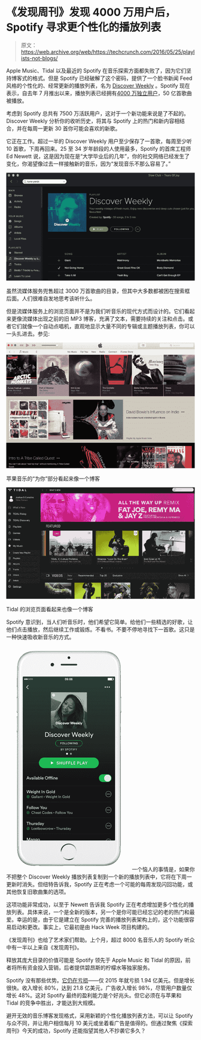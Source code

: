 # 《发现周刊》发现 4000 万用户后，Spotify 寻求更个性化的播放列表

> 原文：<https://web.archive.org/web/https://techcrunch.com/2016/05/25/playlists-not-blogs/>

Apple Music、Tidal 以及最近的 Spotify 在音乐探索方面都失败了，因为它们坚持博客式的格式。但是 Spotify 已经破解了这个密码，提供了一个脸书新闻 Feed 风格的个性化的、经常更新的播放列表，名为 [Discover Weekly](https://web.archive.org/web/20230404095455/https://techcrunch.com/2015/07/20/why-browse-when-you-can-play/) 。Spotify 现在表示，自去年 7 月推出以来，播放列表已经拥有[4000 万独立用户](https://web.archive.org/web/20230404095455/https://news.spotify.com/us/2016/05/25/discover-weekly-reaches-nearly-5-billion-tracks-streamed-since-launch/)，50 亿首歌曲被播放。

考虑到 Spotify 总共有 7500 万活跃用户，这对于一个新功能来说是了不起的。Discover Weekly 分析你的收听历史，将其与 Spotify 上的热门和新内容相结合，并在每周一更新 30 首你可能会喜欢的新歌。

它正在工作。超过一半的 Discover Weekly 用户至少保存了一首歌，每周至少听 10 首歌，下周再回来。25 至 34 岁年龄段的人使用最多，Spotify 的首席工程师 Ed Newett 说，这是因为现在是“大学毕业后的几年”，你的社交网络已经发生了变化，你渴望像过去一样接触新的音乐，因为“发现音乐不那么容易了。”

![screen-shot-2015-07-20-at-6-28-04-am](img/72da57ff533715998bed7da4c66d239c.png)

虽然流媒体服务兜售超过 3000 万首歌曲的目录，但其中大多数都被困在搜索框后面。人们很难自发地思考该听什么。

但是流媒体服务上的浏览页面并不是为我们听音乐的现代方式而设计的。它们看起来更像流媒体出现之前的旧 MP3 博客，充满了文本，需要持续的关注和点击。或者它们就像一个自动点唱机，直观地显示大量不同的专辑或主题播放列表，你可以一头扎进去。参见:

![Apple Music's For You section looks like a blog](img/e1040b8665f414bfefa7e27f7c99de72.png)

苹果音乐的“为你”部分看起来像一个博客

![Tidal's Browse page looks like a blog too](img/0e8a8c40d4a27f3f474b392cbf6288b9.png)

Tidal 的浏览页面看起来也像一个博客

Spotify 意识到，当人们听音乐时，他们希望它简单。给他们一些精选的好歌，让他们点击播放，然后继续工作或锻炼。不看书。不要不停地寻找下一首歌。这只是一种快速吸收新音乐的方式。

![discoverweekly-1](img/930dd46cadd0f983d9403c47236d24b1.png)一个恼人的事情是，如果你不把整个 Discover Weekly 播放列表复制到一个新的播放列表中，它将在下周一更新时消失。但纽特告诉我，Spotify 正在考虑一个可能的每周发现闪回功能，或其他恢复旧歌曲集的选项。

这项功能非常成功，以至于 Newett 告诉我 Spotify 正在考虑增加更多个性化的播放列表。具体来说，一个是全新的版本，另一个是你可能已经忘记的老的热门和最爱。幸运的是，由于它是建立在 Spotify 完善的播放列表架构上的，这个功能很容易启动和更改。事实上，它最初是由 Hack Week 项目构建的。

《发现周刊》也给了艺术家们帮助。上个月，超过 8000 名音乐人的 Spotify 听众中有一半以上来自《发现周刊》。

释放其庞大目录的价值可能是 Spotify 领先于 Apple Music 和 Tidal 的原因，前者将所有资金投入营销，后者提供碧昂斯的柠檬水等独家服务。

Spotify 没有那些优势。[它仍在亏损](https://web.archive.org/web/20230404095455/http://www.musicbusinessworldwide.com/spotify-revenues-topped-2bn-last-year-as-losses-hit-194m/)——仅 2015 年就亏损 1.94 亿美元。但是增长很快。收入增长 80%，达到 21.8 亿美元，广告收入增长 98%，尽管用户数量仅增长 48%。这对 Spotify 最终的盈利能力是个好兆头。但它必须在与苹果和 Tidal 的竞争中胜出，才能达到大规模。

避开无效的音乐博客发现格式，采用新颖的个性化播放列表方法，可以让 Spotify 与众不同，并让用户相信每月 10 美元或坐着看广告是值得的。但通过聚焦《探索周刊》今天的成功，Spotify 还能指望其他人不抄袭它多久？